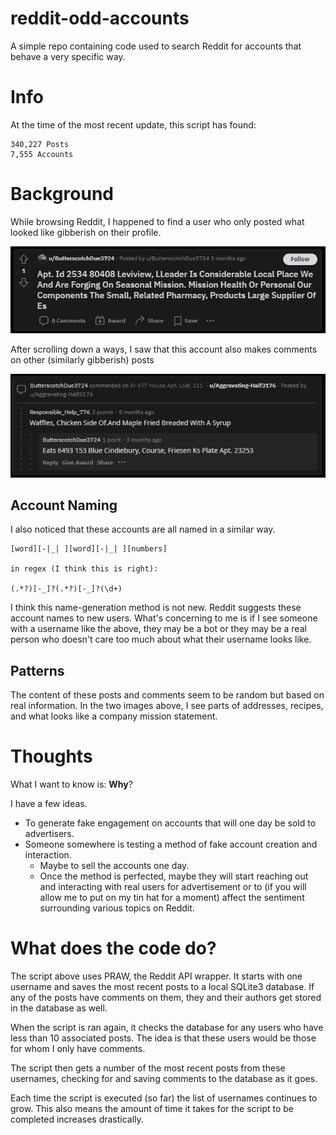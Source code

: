 # reddit-odd-accounts
A simple repo containing code used to search Reddit for accounts that behave a very specific way.

# Info
At the time of the most recent update, this script has found:

```
340,227 Posts
7,555 Accounts
```

# Background
While browsing Reddit, I happened to find a user who only posted what looked like gibberish on their profile. 

![Example post](/img/example-odd-post.png)

After scrolling down a ways, I saw that this account also makes comments on other (similarly gibberish) posts

![Example comment](/img/example-odd-comment.png)

## Account Naming
I also noticed that these accounts are all named in a similar way. 

```
[word][-|_| ][word][-|_| ][numbers]

in regex (I think this is right):

(.*?)[-_]?(.*?)[-_]?(\d+)
```

I think this name-generation method is not new. Reddit suggests these account names to new users. What's concerning to me is if I see someone with a username like the above, they may be a bot or they may be a real person who doesn't care too much about what their username looks like.

## Patterns
The content of these posts and comments seem to be random but based on real information. In the two images above, I see parts of addresses, recipes, and what looks like a company mission statement.

# Thoughts
What I want to know is: **Why**? 

I have a few ideas.

- To generate fake engagement on accounts that will one day be sold to advertisers.
- Someone somewhere is testing a method of fake account creation and interaction.
    - Maybe to sell the accounts one day.
    - Once the method is perfected, maybe they will start reaching out and interacting with real users for advertisement or to (if you will allow me to put on my tin hat for a moment) affect the sentiment surrounding various topics on Reddit.

# What does the code do?
The script above uses PRAW, the Reddit API wrapper. It starts with one username and saves the most recent posts to a local SQLite3 database. If any of the posts have comments on them, they and their authors get stored in the database as well. 

When the script is ran again, it checks the database for any users who have less than 10 associated posts. The idea is that these users would be those for whom I only have comments. 

The script then gets a number of the most recent posts from these usernames, checking for and saving comments to the database as it goes. 

Each time the script is executed (so far) the list of usernames continues to grow. This also means the amount of time it takes for the script to be completed increases drastically.